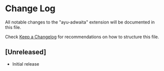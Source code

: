 # Change Log

All notable changes to the "ayu-adwaita" extension will be documented in this file.

Check [Keep a Changelog](http://keepachangelog.com/) for recommendations on how to structure this file.

## [Unreleased]

- Initial release
